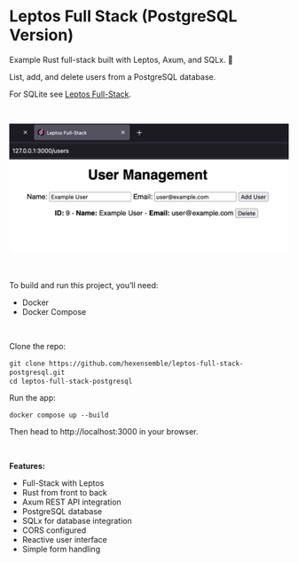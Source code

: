# Leptos Full Stack (PostgreSQL Version)

Example Rust full-stack built with Leptos, Axum, and SQLx. 🧱

List, add, and delete users from a PostgreSQL database.

For SQLite see [Leptos Full-Stack](https://github.com/hexensemble/leptos-full-stack).

<br>

![Leptos Full Stack](preview.png)

<br>

To build and run this project, you’ll need:

- Docker
- Docker Compose

<br>

Clone the repo:

```
git clone https://github.com/hexensemble/leptos-full-stack-postgresql.git
cd leptos-full-stack-postgresql
```

Run the app:

```
docker compose up --build
```

Then head to http://localhost:3000 in your browser.

<br>

**Features:**

- Full-Stack with Leptos
- Rust from front to back
- Axum REST API integration
- PostgreSQL database
- SQLx for database integration
- CORS configured
- Reactive user interface
- Simple form handling
